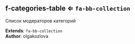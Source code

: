<a name="module_f-categories-table"></a>

## f-categories-table ⇐ <code>fa-bb-collection</code>
Список модераторов категорий

**Extends**: <code>fa-bb-collection</code>  
**Author**: olgakozlova  
